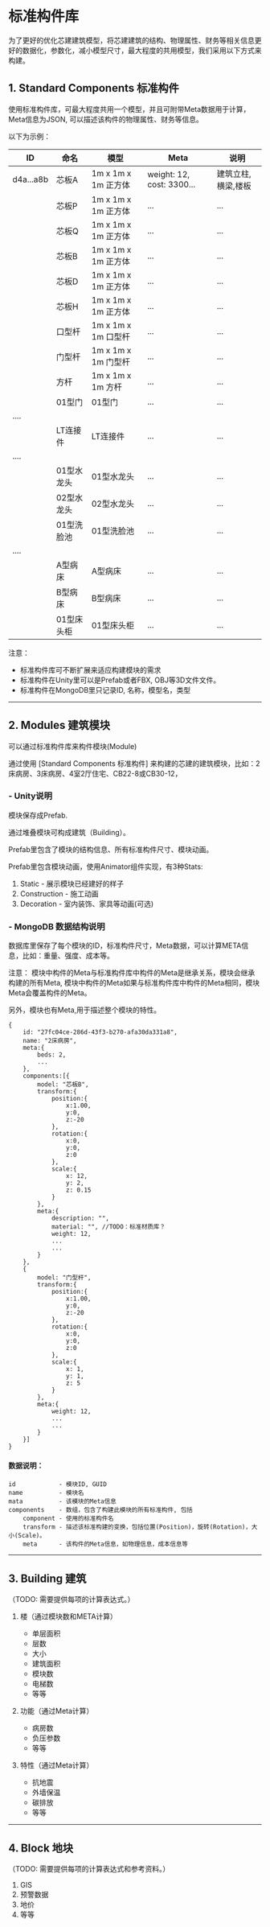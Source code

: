 # 标准构件库

为了更好的优化芯建建筑模型，将芯建建筑的结构、物理属性、财务等相关信息更好的数据化，参数化，减小模型尺寸，最大程度的共用模型，我们采用以下方式来构建。

## 1. Standard Components 标准构件

使用标准构件库，可最大程度共用一个模型，并且可附带Meta数据用于计算，Meta信息为JSON, 可以描述该构件的物理属性、财务等信息。

以下为示例：

|ID|命名|模型|Meta|说明
|-|-|-|-|-|
| d4a...a8b | 芯板A | 1m x 1m x 1m 正方体 | weight: 12, cost: 3300... |建筑立柱,横梁,楼板
|   | 芯板P | 1m x 1m x 1m 正方体 | ... | ... |
|   | 芯板Q | 1m x 1m x 1m 正方体 | ... | ... |
|   | 芯板B | 1m x 1m x 1m 正方体 | ... | ... |
|   | 芯板D | 1m x 1m x 1m 正方体 | ... | ... |
|   | 芯板H | 1m x 1m x 1m 正方体 | ... | ... |
|   | 口型杆 | 1m x 1m x 1m 口型杆 | ... | ... |
|   | 门型杆 | 1m x 1m x 1m 门型杆 | ... | ... |
|   | 方杆 | 1m x 1m x 1m 方杆 | ... | ... |
|   | 01型门 | 01型门 | ... | ... |
|....||||
|   | LT连接件 | LT连接件 | ... | ... |
|....||||
|   | 01型水龙头 | 01型水龙头 | ... | ... |
|   | 02型水龙头 | 02型水龙头 | ... | ... |
|   | 01型洗脸池 | 01型洗脸池 | ... | ... |
|....|||
|   | A型病床 | A型病床 | ... | ... |
|   | B型病床 | B型病床 | ... | ... |
|   | 01型床头柜| 01型床头柜 | ... | ... |

注意：

* 标准构件库可不断扩展来适应构建模块的需求
* 标准构件在Unity里可以是Prefab或者FBX, OBJ等3D文件文件。
* 标准构件在MongoDB里只记录ID, 名称，模型名，类型

---

## 2. Modules 建筑模块

可以通过标准构件库来构件模块(Module)

通过使用 [Standard Components 标准构件] 来构建的芯建的建筑模块，比如：2床病房、3床病房、4室2厅住宅、CB22-8或CB30-12，

### - Unity说明
模块保存成Prefab.

通过堆叠模块可构成建筑（Building）。

Prefab里包含了模块的结构信息、所有标准构件尺寸、模块动画。

Prefab里包含模块动画，使用Animator组件实现，有3种Stats:

1.  Static - 展示模块已经建好的样子
2.  Construction - 施工动画
3.  Decoration - 室内装饰、家具等动画(可选)

### - MongoDB 数据结构说明

数据库里保存了每个模块的ID，标准构件尺寸，Meta数据，可以计算META信息，比如：重量、强度、成本等。

注意：
模块中构件的Meta与标准构件库中构件的Meta是继承关系，模块会继承构建的所有Meta, 模块中构件的Meta如果与标准构件库中构件的Meta相同，模块Meta会覆盖构件的Meta。

另外，模块也有Meta,用于描述整个模块的特性。

```
{
    id: "27fc04ce-286d-43f3-b270-afa30da331a8",
    name: "2床病房",
    meta:{
        beds: 2,
        ...
    },
    components:[{
        model: "芯板B",
        transform:{ 
            position:{
                x:1.00,
                y:0,
                z:-20
            },
            rotation:{
                x:0,
                y:0,
                z:0
            },
            scale:{
                x: 12,
                y: 2,
                z: 0.15
            }
        },
        meta:{
            description: "",
            material: "", //TODO：标准材质库？
            weight: 12,
            ...
            ...
        }
    },
    {
        model: "门型杆",
        transform:{ 
            position:{
                x:1.00,
                y:0,
                z:-20
            },
            rotation:{
                x:0,
                y:0,
                z:0
            },
            scale:{
                x: 1,
                y: 1,
                z: 5
            }
        },
        meta:{
            weight: 12,
            ...
            ...
        }
    }]
}
```

#### 数据说明：
```
id            - 模块ID, GUID
name          - 模块名
mata          - 该模块的Meta信息
components    - 数组，包含了构建此模块的所有标准构件, 包括
    component - 使用的标准构件名
    transform - 描述该标准构建的变换，包括位置(Position)，旋转(Rotation)，大小(Scale)。
    meta      - 该构件的Meta信息，如物理信息，成本信息等
```

---

## 3. Building 建筑

（TODO: 需要提供每项的计算表达式。）

1. 楼（通过模块数和META计算）
    * 单层面积
    * 层数
    * 大小
    * 建筑面积
    * 模块数
    * 电梯数
    * 等等

2. 功能（通过Meta计算）
    * 病房数
    * 负压参数
    * 等等

3. 特性（通过Meta计算）
    * 抗地震
    * 外墙保温
    * 碳排放
    * 等等

---

## 4. Block 地块

（TODO: 需要提供每项的计算表达式和参考资料。）

1. GIS
2. 预警数据
3. 地价
4. 等等